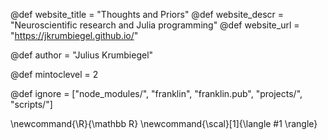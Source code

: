 <!--
Add here global page variables to use throughout your
website.
The website_* must be defined for the RSS to work
-->
@def website_title = "Thoughts and Priors"
@def website_descr = "Neuroscientific research and Julia programming"
@def website_url   = "https://jkrumbiegel.github.io/"

@def author = "Julius Krumbiegel"

@def mintoclevel = 2

<!--
Add here files or directories that should be ignored by Franklin, otherwise
these files might be copied and, if markdown, processed by Franklin which
you might not want. Indicate directories by ending the name with a `/`.
-->
@def ignore = ["node_modules/", "franklin", "franklin.pub", "projects/", "scripts/"]

<!--
Add here global latex commands to use throughout your
pages. It can be math commands but does not need to be.
For instance:
* \newcommand{\phrase}{This is a long phrase to copy.}
-->
\newcommand{\R}{\mathbb R}
\newcommand{\scal}[1]{\langle #1 \rangle}
